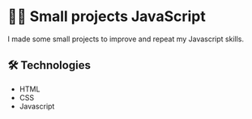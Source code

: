 # 👨‍💻 Small projects JavaScript

I made some small projects to improve and repeat my Javascript skills. 

## 🛠️ Technologies

- HTML
- CSS
- Javascript
